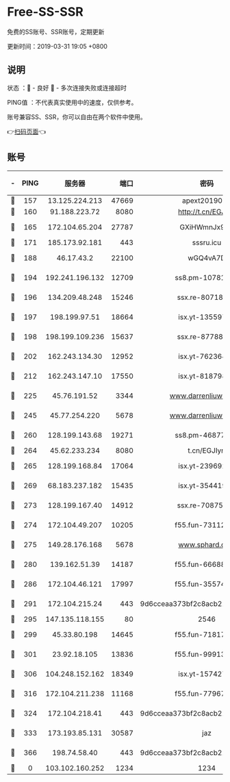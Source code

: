 # Free-SS-SSR

免费的SS账号、SSR账号，定期更新

更新时间：2019-03-31 19:05 +0800

## 说明

状态     ：🙂 - 良好 🙁 - 多次连接失败或连接超时

PING值   ：不代表真实使用中的速度，仅供参考。

账号兼容SS、SSR，你可以自由在两个软件中使用。

👉[扫码页面](https://liesauer.github.io/Free-SS-SSR/)👈

## 账号

|-|PING|服务器|端口|密码|加密方式|区域|
|:----:|:----:|:-----:|-----:|:----:|:----:|:----:|
|🙂|157|13.125.224.213|47669|apext2019001|chacha20|KR|
|🙂|160|91.188.223.72|8080|http://t.cn/EGJIyrl|rc4-md5|RU|
|🙂|165|172.104.65.204|27787|GXiHWmnJx94S|aes-256-cfb|JP|
|🙂|171|185.173.92.181|443|sssru.icu|rc4-md5|RU|
|🙂|188|46.17.43.2|22100|wGQ4vA7D|aes-256-gcm|RU|
|🙂|194|192.241.196.132|12709|ss8.pm-10781424|aes-256-cfb|US|
|🙂|196|134.209.48.248|15246|ssx.re-80718024|aes-256-cfb|US|
|🙂|197|198.199.97.51|18664|isx.yt-13559717|aes-256-cfb|US|
|🙂|198|198.199.109.236|15637|ssx.re-87788368|aes-256-cfb|US|
|🙂|202|162.243.134.30|12952|isx.yt-76236422|aes-256-cfb|US|
|🙂|212|162.243.147.10|17550|isx.yt-81879846|aes-256-cfb|US|
|🙂|225|45.76.191.52|3344|www.darrenliuwei.com|aes-256-cfb|JP|
|🙂|245|45.77.254.220|5678|www.darrenliuwei.com|aes-256-cfb|SG|
|🙂|260|128.199.143.68|19271|ss8.pm-46877395|aes-256-cfb|SG|
|🙂|264|45.62.233.234|8080|t.cn/EGJIyrl|rc4-md5|CA|
|🙂|265|128.199.168.84|17064|isx.yt-23969273|aes-256-cfb|SG|
|🙂|269|68.183.237.182|15435|isx.yt-35441993|aes-256-cfb|SG|
|🙂|273|128.199.167.40|14912|ssx.re-70875731|aes-256-cfb|SG|
|🙂|274|172.104.49.207|10205|f55.fun-73112677|aes-256-cfb|SG|
|🙂|275|149.28.176.168|5678|www.sphard.com|aes-256-cfb|AU|
|🙂|280|139.162.51.39|14187|f55.fun-66688027|aes-256-cfb|SG|
|🙂|286|172.104.46.121|17997|f55.fun-35574744|aes-256-cfb|SG|
|🙂|291|172.104.215.24|443|9d6cceaa373bf2c8acb22e60b6a58be6|aes-256-cfb|US|
|🙂|295|147.135.118.155|80|2546|chacha20|US|
|🙂|299|45.33.80.198|14645|f55.fun-71817463|aes-256-cfb|US|
|🙂|301|23.92.18.105|13836|f55.fun-99913847|aes-256-cfb|US|
|🙂|306|104.248.152.162|18349|isx.yt-15742711|aes-256-cfb|SG|
|🙂|316|172.104.211.238|11168|f55.fun-77967881|aes-256-cfb|US|
|🙂|324|172.104.218.41|443|9d6cceaa373bf2c8acb22e60b6a58be6|aes-256-cfb|US|
|🙂|333|173.193.85.131|30587|jaz|aes-256-cfb|US|
|🙂|366|198.74.58.40|443|9d6cceaa373bf2c8acb22e60b6a58be6|aes-256-cfb|US|
|🙁|0|103.102.160.252|1234|1234|rc4-md5|JP|
